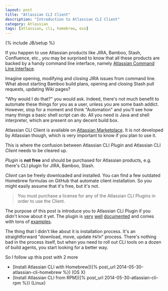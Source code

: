 ```yaml
---
layout: post
title: "Atlassian CLI Client"
description: "Introduction to Atlassian CLI Client"
category: Atlassian
tags: [atlassian, cli, homebrew, osx]
---
```

{% include JB/setup %}

If you happen to use Atlassian products like JIRA, Bamboo, Stash, Confluence, etc., you may be surprised to know that all these products are backed by a handy command line interface, namely [Atlassian Command Line Interface](https://bobswift.atlassian.net/wiki/display/ACLI/Atlassian+Command+Line+Interface).

<!--more-->

Imagine opening, modifying and closing JIRA issues from command line. What about starting Bamboo build plans, opening and closing Stash pull requests, updating Wiki pages?

"Why would I do that?" you would ask. Indeed, there's not much benefit to automate these things for you as a user, unless you are some bash addict. However, stop for a moment and think "Automation" and you'll see how many things a basic shell script can do. All you need is Java and shell interpreter, which are present on any decent build box.

Atlassian CLI Client is available on [Atlassian Marketplace](https://marketplace.atlassian.com/plugins/org.swift.atlassian.cli). It is not developed by Atlassian though, which is very important to know if you plan to use it.

This is where the confusion between Atlassian CLI _Plugin_ and Atlassian CLI _Client_ needs to be cleared up.

_Plugin_ is **not free** and should be purchased for Atlassian products, e.g. there's CLI plugin for JIRA, Bamboo, Stash.

_Client_ can be freely downloaded and installed. You can find a few outdated Homebrew formulas on GitHub that automate client installation. So you might easily assume that it's free, but it's not.

> You must purchase a license for any of the Atlassian CLI Plugins in order to use the Client.

The purpose of this post is introduce you to Atlassian CLI Plugin if you didn't know about it yet. The plugin is [very](https://bobswift.atlassian.net/wiki/display/ACLI/Atlassian+CLI+General+Documentation) [well](https://bobswift.atlassian.net/wiki/display/ACLI/Installation+and+Use) [documented](https://bobswift.atlassian.net/wiki/display/ACLI/How+to) and comes with tons of [examples](https://bobswift.atlassian.net/wiki/display/ACLI/Examples).

The thing that I didn't like about it is installation process. It's an straightforward "download, move, update `PATH`" process. There's nothing bad in the process itself, but when you need to roll out CLI tools on a dozen of build agents, you start looking for a better way.

So I follow up this post with 2 more

- [Install Atlassian CLI with Homebrew]({% post_url 2014-05-30-atlassian-cli-homebrew %}) (OS X)
- [Install Atlassian CLI from RPM]({% post_url 2014-05-30-atlassian-cli-rpm %}) (Linux)